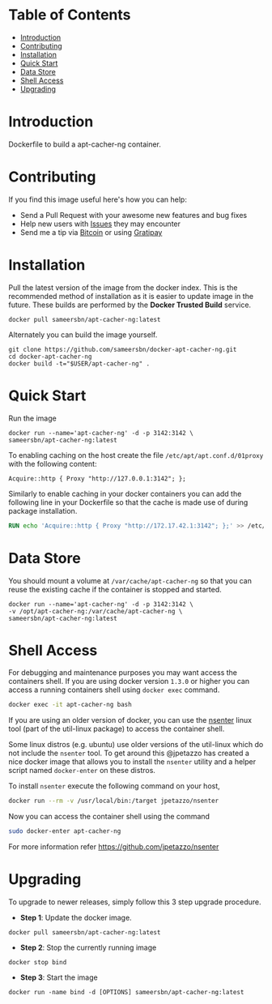 # Table of Contents
- [Introduction](#introduction)
- [Contributing](#contributing)
- [Installation](#installation)
- [Quick Start](#quick-start)
- [Data Store](#data-store)
- [Shell Access](#shell-access)
- [Upgrading](#upgrading)

# Introduction
Dockerfile to build a apt-cacher-ng container.

# Contributing

If you find this image useful here's how you can help:

- Send a Pull Request with your awesome new features and bug fixes
- Help new users with [Issues](https://github.com/sameersbn/docker-apt-cacher-ng/issues) they may encounter
- Send me a tip via [Bitcoin](https://www.coinbase.com/sameersbn) or using [Gratipay](https://gratipay.com/sameersbn/)

# Installation
Pull the latest version of the image from the docker index. This is the recommended method of installation as it is easier to update image in the future. These builds are performed by the **Docker Trusted Build** service.

```
docker pull sameersbn/apt-cacher-ng:latest
```

Alternately you can build the image yourself.

```
git clone https://github.com/sameersbn/docker-apt-cacher-ng.git
cd docker-apt-cacher-ng
docker build -t="$USER/apt-cacher-ng" .
```

# Quick Start
Run the image

```
docker run --name='apt-cacher-ng' -d -p 3142:3142 \
sameersbn/apt-cacher-ng:latest
```

To enabling caching on the host create the file `/etc/apt/apt.conf.d/01proxy` with the following content:
```
Acquire::http { Proxy "http://127.0.0.1:3142"; };
```

Similarly to enable caching in your docker containers you can add the following line in your Dockerfile so that the cache is made use of during package installation.

```dockerfile
RUN echo 'Acquire::http { Proxy "http://172.17.42.1:3142"; };' >> /etc/apt/apt.conf.d/01proxy
```

# Data Store
You should mount a volume at `/var/cache/apt-cacher-ng` so that you can reuse the existing cache if the container is stopped and started.

```
docker run --name='apt-cacher-ng' -d -p 3142:3142 \
-v /opt/apt-cacher-ng:/var/cache/apt-cacher-ng \
sameersbn/apt-cacher-ng:latest
```

# Shell Access

For debugging and maintenance purposes you may want access the containers shell. If you are using docker version `1.3.0` or higher you can access a running containers shell using `docker exec` command.

```bash
docker exec -it apt-cacher-ng bash
```

If you are using an older version of docker, you can use the [nsenter](http://man7.org/linux/man-pages/man1/nsenter.1.html) linux tool (part of the util-linux package) to access the container shell.

Some linux distros (e.g. ubuntu) use older versions of the util-linux which do not include the `nsenter` tool. To get around this @jpetazzo has created a nice docker image that allows you to install the `nsenter` utility and a helper script named `docker-enter` on these distros.

To install `nsenter` execute the following command on your host,

```bash
docker run --rm -v /usr/local/bin:/target jpetazzo/nsenter
```

Now you can access the container shell using the command

```bash
sudo docker-enter apt-cacher-ng
```

For more information refer https://github.com/jpetazzo/nsenter

# Upgrading

To upgrade to newer releases, simply follow this 3 step upgrade procedure.

- **Step 1**: Update the docker image.

```
docker pull sameersbn/apt-cacher-ng:latest
```

- **Step 2**: Stop the currently running image

```
docker stop bind
```

- **Step 3**: Start the image

```
docker run -name bind -d [OPTIONS] sameersbn/apt-cacher-ng:latest
```
